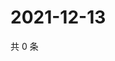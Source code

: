 # 2021-12-13

共 0 条

<!-- BEGIN WEIBO -->
<!-- 最后更新时间 Mon Dec 13 2021 14:18:12 GMT+0800 (China Standard Time) -->

<!-- END WEIBO -->
